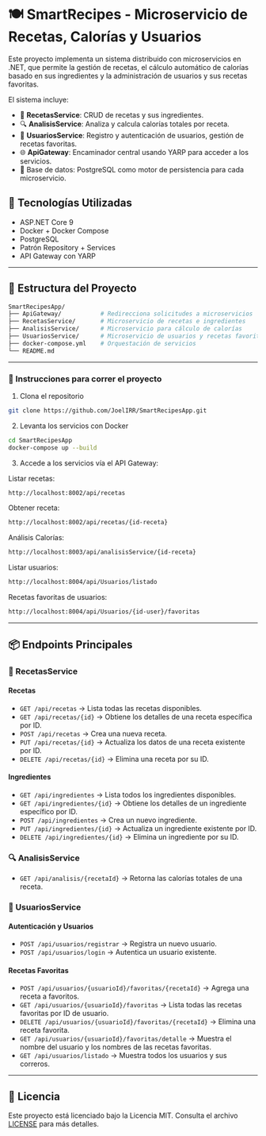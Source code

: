 # 🍽️ SmartRecipes - Microservicio de Recetas, Calorías y Usuarios

Este proyecto implementa un sistema distribuido con microservicios en .NET, que permite la gestión de recetas, el cálculo automático de calorías basado en sus ingredientes y la administración de usuarios y sus recetas favoritas.

El sistema incluye:

* 💾 **RecetasService**: CRUD de recetas y sus ingredientes.
* 🔍 **AnalisisService**: Analiza y calcula calorías totales por receta.
* 👤 **UsuariosService**: Registro y autenticación de usuarios, gestión de recetas favoritas.
* 🌐 **ApiGateway**: Encaminador central usando YARP para acceder a los servicios.
* 💾 Base de datos: PostgreSQL como motor de persistencia para cada microservicio.

## 🚀 Tecnologías Utilizadas

* ASP.NET Core 9
* Docker + Docker Compose
* PostgreSQL
* Patrón Repository + Services
* API Gateway con YARP

---

## 🧱 Estructura del Proyecto

```bash
SmartRecipesApp/
├── ApiGateway/           # Redirecciona solicitudes a microservicios
├── RecetasService/       # Microservicio de recetas e ingredientes
├── AnalisisService/      # Microservicio para cálculo de calorías
├── UsuariosService/      # Microservicio de usuarios y recetas favoritas
├── docker-compose.yml    # Orquestación de servicios
└── README.md
```

---

### 🔧 Instrucciones para correr el proyecto

1. Clona el repositorio

```bash
git clone https://github.com/JoelIRR/SmartRecipesApp.git
```

2. Levanta los servicios con Docker

```bash
cd SmartRecipesApp
docker-compose up --build
```

3. Accede a los servicios vía el API Gateway:

Listar recetas:

```bash
http://localhost:8002/api/recetas
```

Obtener receta:

```bash
http://localhost:8002/api/recetas/{id-receta}
```

Análisis Calorías:

```bash
http://localhost:8003/api/analisisService/{id-receta}
```

Listar usuarios:
```bash
http://localhost:8004/api/Usuarios/listado
```

Recetas favoritas de usuarios:

```bash
http://localhost:8004/api/Usuarios/{id-user}/favoritas
```

---

## 📦 Endpoints Principales

### 📂 RecetasService

#### Recetas

* `GET /api/recetas` → Lista todas las recetas disponibles.
* `GET /api/recetas/{id}` → Obtiene los detalles de una receta específica por ID.
* `POST /api/recetas` → Crea una nueva receta.
* `PUT /api/recetas/{id}` → Actualiza los datos de una receta existente por ID.
* `DELETE /api/recetas/{id}` → Elimina una receta por su ID.

#### Ingredientes

* `GET /api/ingredientes` → Lista todos los ingredientes disponibles.
* `GET /api/ingredientes/{id}` → Obtiene los detalles de un ingrediente específico por ID.
* `POST /api/ingredientes` → Crea un nuevo ingrediente.
* `PUT /api/ingredientes/{id}` → Actualiza un ingrediente existente por ID.
* `DELETE /api/ingredientes/{id}` → Elimina un ingrediente por su ID.

### 🔍 AnalisisService

* `GET /api/analisis/{recetaId}` → Retorna las calorías totales de una receta.

### 👤 UsuariosService

#### Autenticación y Usuarios

* `POST /api/usuarios/registrar` → Registra un nuevo usuario.
* `POST /api/usuarios/login` → Autentica un usuario existente.

#### Recetas Favoritas

* `POST /api/usuarios/{usuarioId}/favoritas/{recetaId}` → Agrega una receta a favoritos.
* `GET /api/usuarios/{usuarioId}/favoritas` → Lista todas las recetas favoritas por ID de usuario.
* `DELETE /api/usuarios/{usuarioId}/favoritas/{recetaId}` → Elimina una receta favorita.
* `GET /api/usuarios/{usuarioId}/favoritas/detalle` → Muestra el nombre del usuario y los nombres de las recetas favoritas.
* `GET /api/usuarios/listado` → Muestra todos los usuarios y sus correros.

---

## 📝 Licencia

Este proyecto está licenciado bajo la Licencia MIT. Consulta el archivo [LICENSE](LICENSE) para más detalles.
